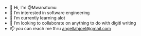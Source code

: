 - 👋 Hi, I’m @Mwanatumu
- 👀 I’m interested in software engineering
- 🌱 I’m currently learning alot
- 💞️ I’m looking to collaborate on anything to do with digitl writing
- 📫 you can reach me thru angellahjoel@gmail.com

<!---
Mwanatumu/Mwanatumu is a ✨ special ✨ repository because its `README.md` (this file) appears on your GitHub profile.
You can click the Preview link to take a look at your changes.
--->
